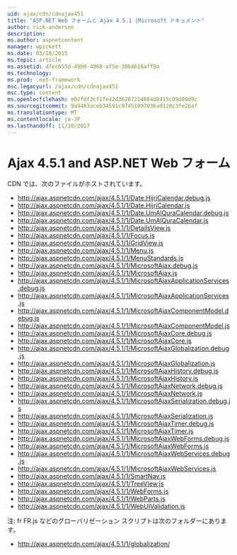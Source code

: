 ```yaml
---
uid: ajax/cdn/cdnajax451
title: "ASP.NET Web フォームと Ajax 4.5.1 |Microsoft ドキュメント"
author: rick-anderson
description: 
ms.author: aspnetcontent
manager: wpickett
ms.date: 03/18/2015
ms.topic: article
ms.assetid: d7ec655d-49b0-4968-af5e-3064616aff9a
ms.technology: 
ms.prod: .net-framework
msc.legacyurl: /ajax/cdn/cdnajax451
msc.type: content
ms.openlocfilehash: e02fdf3cf1fe42d36287214884d8415c09d08d9c
ms.sourcegitcommit: 9a9483aceb34591c97451997036a9120c3fe2baf
ms.translationtype: MT
ms.contentlocale: ja-JP
ms.lasthandoff: 11/10/2017
---
```

<a name="aspnet-web-forms-and-ajax-451"></a>Ajax 4.5.1 and ASP.NET Web フォーム
====================
CDN では、次のファイルがホストされています。

- http://ajax.aspnetcdn.com/ajax/4.5.1/1/Date.HijriCalendar.debug.js
- http://ajax.aspnetcdn.com/ajax/4.5.1/1/Date.HijriCalendar.js
- http://ajax.aspnetcdn.com/ajax/4.5.1/1/Date.UmAlQuraCalendar.debug.js
- http://ajax.aspnetcdn.com/ajax/4.5.1/1/Date.UmAlQuraCalendar.js
- http://ajax.aspnetcdn.com/ajax/4.5.1/1/DetailsView.js
- http://ajax.aspnetcdn.com/ajax/4.5.1/1/Focus.js
- http://ajax.aspnetcdn.com/ajax/4.5.1/1/GridView.js
- http://ajax.aspnetcdn.com/ajax/4.5.1/1/Menu.js
- http://ajax.aspnetcdn.com/ajax/4.5.1/1/MenuStandards.js
- http://ajax.aspnetcdn.com/ajax/4.5.1/1/MicrosoftAjax.debug.js
- http://ajax.aspnetcdn.com/ajax/4.5.1/1/MicrosoftAjax.js
- http://ajax.aspnetcdn.com/ajax/4.5.1/1/MicrosoftAjaxApplicationServices.debug.js
- http://ajax.aspnetcdn.com/ajax/4.5.1/1/MicrosoftAjaxApplicationServices.js
- http://ajax.aspnetcdn.com/ajax/4.5.1/1/MicrosoftAjaxComponentModel.debug.js
- http://ajax.aspnetcdn.com/ajax/4.5.1/1/MicrosoftAjaxComponentModel.js
- http://ajax.aspnetcdn.com/ajax/4.5.1/1/MicrosoftAjaxCore.debug.js
- http://ajax.aspnetcdn.com/ajax/4.5.1/1/MicrosoftAjaxCore.js
- http://ajax.aspnetcdn.com/ajax/4.5.1/1/MicrosoftAjaxGlobalization.debug.js
- http://ajax.aspnetcdn.com/ajax/4.5.1/1/MicrosoftAjaxGlobalization.js
- http://ajax.aspnetcdn.com/ajax/4.5.1/1/MicrosoftAjaxHistory.debug.js
- http://ajax.aspnetcdn.com/ajax/4.5.1/1/MicrosoftAjaxHistory.js
- http://ajax.aspnetcdn.com/ajax/4.5.1/1/MicrosoftAjaxNetwork.debug.js
- http://ajax.aspnetcdn.com/ajax/4.5.1/1/MicrosoftAjaxNetwork.js
- http://ajax.aspnetcdn.com/ajax/4.5.1/1/MicrosoftAjaxSerialization.debug.js
- http://ajax.aspnetcdn.com/ajax/4.5.1/1/MicrosoftAjaxSerialization.js
- http://ajax.aspnetcdn.com/ajax/4.5.1/1/MicrosoftAjaxTimer.debug.js
- http://ajax.aspnetcdn.com/ajax/4.5.1/1/MicrosoftAjaxTimer.js
- http://ajax.aspnetcdn.com/ajax/4.5.1/1/MicrosoftAjaxWebForms.debug.js
- http://ajax.aspnetcdn.com/ajax/4.5.1/1/MicrosoftAjaxWebForms.js
- http://ajax.aspnetcdn.com/ajax/4.5.1/1/MicrosoftAjaxWebServices.debug.js
- http://ajax.aspnetcdn.com/ajax/4.5.1/1/MicrosoftAjaxWebServices.js
- http://ajax.aspnetcdn.com/ajax/4.5.1/1/SmartNav.js
- http://ajax.aspnetcdn.com/ajax/4.5.1/1/TreeView.js
- http://ajax.aspnetcdn.com/ajax/4.5.1/1/WebForms.js
- http://ajax.aspnetcdn.com/ajax/4.5.1/1/WebParts.js
- http://ajax.aspnetcdn.com/ajax/4.5.1/1/WebUIValidation.js

注: fr FR.js などのグローバリゼーション スクリプトは次のフォルダーにあります。

- http://ajax.aspnetcdn.com/ajax/4.5.1/1/globalization/
